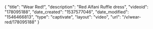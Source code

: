 {
    "title": "Wear Red!",
    "description": "Red Alfani Ruffle dress",
    "videoid": "178095188",
    "date_created": "1537577046",
    "date_modified": "1546466813",
    "type": "captivate",
    "layout": "video",
    "url": "\/v\/wear-red\/178095188"
}